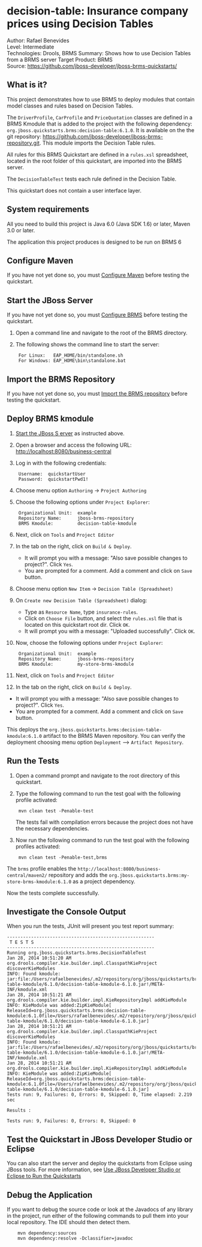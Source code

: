 decision-table: Insurance company prices using Decision Tables
==============================================================
Author: Rafael Benevides  
Level: Intermediate  
Technologies: Drools, BRMS 
Summary: Shows how to use Decision Tables from a BRMS server
Target Product: BRMS  
Source: <https://github.com/jboss-developer/jboss-brms-quickstarts/>  

What is it?
-----------

This project demonstrates how to use BRMS to deploy modules that contain model classes and rules based on Decision Tables.

The `DriverProfile`, `CarProfile` and `PriceQuotation` classes are defined in a BRMS Kmodule that is added to the project with the following dependency: `org.jboss.quickstarts.brms:decision-table:6.1.0`. It is available on the the git repository: <https://github.com/jboss-developer/jboss-brms-repository.git>. This module imports the Decision Table rules.

All rules for this BRMS Quickstart are defined in a  `rules.xsl` spreadsheet, located in the root folder of this quickstart, are imported into the BRMS server.

The `DecisionTableTest` tests each rule defined in the Decision Table.

This quickstart does not contain a user interface layer. 

System requirements
-------------------

All you need to build this project is Java 6.0 (Java SDK 1.6) or later, Maven 3.0 or later.

The application this project produces is designed to be run on BRMS 6

 
Configure Maven
---------------

If you have not yet done so, you must [Configure Maven](../README.md#configure-maven) before testing the quickstart.

Start the JBoss Server
-----------------------

If you have not yet done so, you must [Configure BRMS](../README.md#configure-brms) before testing the quickstart.

1. Open a command line and navigate to the root of the BRMS directory.
2. The following shows the command line to start the server:

        For Linux:   EAP_HOME/bin/standalone.sh
        For Windows: EAP_HOME\bin\standalone.bat


Import the BRMS Repository
----------------------

If you have not yet done so, you must [Import the BRMS repository](../README.md#import-the-brms-repository) before testing the quickstart.


Deploy BRMS kmodule
-------------------

1. [Start the JBoss S erver](#start-the-jboss-server) as instructed above.

2. Open a browser and access the following URL: <http://localhost:8080/business-central> 

2. Log in with the following credentials:

        Username:  quickstartUser
        Password:  quickstartPwd1!

3. Choose menu option `Authoring` -> `Project Authoring`

4. Choose the following options under `Project Explorer`:

        Organizational Unit:  example
        Repository Name:      jboss-brms-repository
        BRMS Kmodule:         decision-table-kmodule

5. Next, click on `Tools` and `Project Editor`

6. In the tab on the right, click on `Build & Deploy`. 
   * It will prompt you with a message: "Also save possible changes to project?". Click `Yes`. 
   * You are prompted for a comment. Add a comment and click on `Save` button.
   
7. Choose menu option `New Item` -> `Decision Table (Spreadsheet)`

8. On `Create new Decision Table (Spreadsheet)` dialog:

    * Type as `Resource Name`, type `insurance-rules`. 
    * Click on `Choose File` button, and select the `rules.xsl` file that is located on this quickstart root dir. Click `OK`.
    * It will prompt you with a message: "Uploaded successfully". Click `OK`.


9. Now, choose the following options under `Project Explorer`:

        Organizational Unit:  example
        Repository Name:      jboss-brms-repository
        BRMS Kmodule:         my-store-brms-kmodule

10. Next, click on `Tools` and `Project Editor`

11. In the tab on the right, click on `Build & Deploy`. 
   * It will prompt you with a message: "Also save possible changes to project?". Click `Yes`. 
   * You are prompted for a comment. Add a comment and click on `Save` button.

   This deploys the `org.jboss.quickstarts.brms:decision-table-kmodule:6.1.0` artifact to the BRMS Maven repository. You can verify the deployment choosing menu option `Deployment` --> `Artifact Repository`.


Run the Tests 
-------------

1. Open a command prompt and navigate to the root directory of this quickstart.
2. Type the following command to run the test goal with the following profile activated:

        mvn clean test -Penable-test

   The tests fail with compilation errors because the project does not have the necessary dependencies.

4. Now run the following command to run the test goal with the following profiles activated:

        mvn clean test -Penable-test,brms

The `brms` profile enables the `http://localhost:8080/business-central/maven2/` repository and adds the `org.jboss.quickstarts.brms:my-store-brms-kmodule:6.1.0` as a project dependency. 

Now the tests complete successfully.

Investigate the Console Output
----------------------------

When you run the tests, JUnit will present you test report summary:

    -------------------------------------------------------
     T E S T S
    -------------------------------------------------------
    Running org.jboss.quickstarts.brms.DecisionTableTest
    Jan 28, 2014 10:51:20 AM org.drools.compiler.kie.builder.impl.ClasspathKieProject discoverKieModules
    INFO: Found kmodule: jar:file:/Users/rafaelbenevides/.m2/repository/org/jboss/quickstarts/brms/decision-table-kmodule/6.1.0/decision-table-kmodule-6.1.0.jar!/META-INF/kmodule.xml
    Jan 28, 2014 10:51:21 AM org.drools.compiler.kie.builder.impl.KieRepositoryImpl addKieModule
    INFO: KieModule was added:ZipKieModule[ ReleaseId=org.jboss.quickstarts.brms:decision-table-kmodule:6.1.0file=/Users/rafaelbenevides/.m2/repository/org/jboss/quickstarts/brms/decision-table-kmodule/6.1.0/decision-table-kmodule-6.1.0.jar]
    Jan 28, 2014 10:51:21 AM org.drools.compiler.kie.builder.impl.ClasspathKieProject discoverKieModules
    INFO: Found kmodule: jar:file:/Users/rafaelbenevides/.m2/repository/org/jboss/quickstarts/brms/decision-table-kmodule/6.1.0/decision-table-kmodule-6.1.0.jar!/META-INF/kmodule.xml
    Jan 28, 2014 10:51:21 AM org.drools.compiler.kie.builder.impl.KieRepositoryImpl addKieModule
    INFO: KieModule was added:ZipKieModule[ ReleaseId=org.jboss.quickstarts.brms:decision-table-kmodule:6.1.0file=/Users/rafaelbenevides/.m2/repository/org/jboss/quickstarts/brms/decision-table-kmodule/6.1.0/decision-table-kmodule-6.1.0.jar]
    Tests run: 9, Failures: 0, Errors: 0, Skipped: 0, Time elapsed: 2.219 sec
    
    Results :
    
    Tests run: 9, Failures: 0, Errors: 0, Skipped: 0


Test the Quickstart in JBoss Developer Studio or Eclipse
-------------------------------------

You can also start the server and deploy the quickstarts from Eclipse using JBoss tools. For more information, see [Use JBoss Developer Studio or Eclipse to Run the Quickstarts](../README.md#use-jboss-developer-studio-or-eclipse-to-run-the-quickstarts) 


Debug the Application
------------------------------------

If you want to debug the source code or look at the Javadocs of any library in the project, run either of the following commands to pull them into your local repository. The IDE should then detect them.

        mvn dependency:sources
        mvn dependency:resolve -Dclassifier=javadoc

